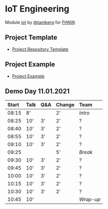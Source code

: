 # IoT Engineering
Module [iot](https://www.fhnw.ch/de/studium/module/9280188) by [@tamberg](https://twitter.com/tamberg) for [FHNW](https://www.fhnw.ch/).

## Project Template
- [Project Repository Template](../../../../fhnw-iot-project)

## Project Example
- [Project Example](https://github.com/tamberg/fhnw-iot-project-example)

## Demo Day 11.01.2021

Start|Talk|Q&A|Change|Team
:---|:---|:---|:---|:---
08:15|8'||2'|_Intro_
08:25|10'|3'|2'|?
08:40|10'|3'|2'|?
08:55|10'|3'|2'|?
09:10|10'|3'|2'|?
09:25|||5'|_Break_
09:30|10'|3'|2'|?
09:45|10'|3'|2'|?
10:00|10'|3'|2'|?
10:15|10'|3'|2'|?
10:30|10'|3'|2'|?
10:45|10'|||_Wrap-up_
